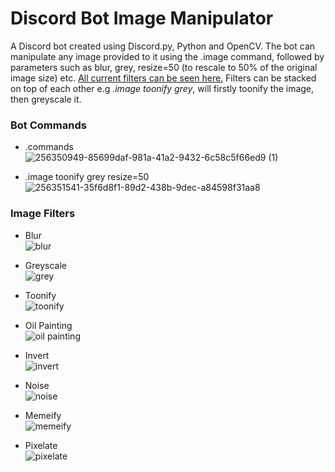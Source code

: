 # Discord Bot Image Manipulator
A Discord bot created using Discord.py, Python and OpenCV. The bot can manipulate any image provided to it using the .image command, followed by parameters such as blur, grey, resize=50 (to rescale to 50% of the original image size) etc. [All current filters can be seen here.](#image-filters) Filters can be stacked on top of each other e.g _.image toonify grey_, will firstly toonify the image, then greyscale it.

### Bot Commands
- .commands   
![256350949-85699daf-981a-41a2-9432-6c58c5f66ed9 (1)](https://github.com/Amber-Abuah/Discord-Bot-Image-Manipulator/assets/107321078/6ff5ef41-1661-4c5a-9224-48794e49cc7a)


- .image toonify grey resize=50    
![256351541-35f6d8f1-89d2-438b-9dec-a84598f31aa8](https://github.com/Amber-Abuah/Discord-Bot-Image-Manipulator/assets/107321078/2cedcda5-e531-4e10-a255-10d3f24e97fc)



### Image Filters
- Blur   
![blur](https://github.com/Amber-Abuah/Discord-Bot-Image-Manipulator/assets/107321078/922eacd0-f4d2-4488-a098-78052cfb8f49)

- Greyscale   
![grey](https://github.com/Amber-Abuah/Discord-Bot-Image-Manipulator/assets/107321078/58f72ec4-0eea-45bc-8896-677d80904042)

- Toonify   
![toonify](https://github.com/Amber-Abuah/Discord-Bot-Image-Manipulator/assets/107321078/33b1c09e-d445-4a89-8c49-c19fe430b622)

- Oil Painting   
![oil painting](https://github.com/Amber-Abuah/Discord-Bot-Image-Manipulator/assets/107321078/5fd1e0c5-60af-4208-b3e6-2f8cf00cc446)

- Invert   
![invert](https://github.com/Amber-Abuah/Discord-Bot-Image-Manipulator/assets/107321078/9f6daf8d-aabb-4a41-b73a-e269b119830f)

- Noise   
![noise](https://github.com/Amber-Abuah/Discord-Bot-Image-Manipulator/assets/107321078/86b82c4e-7f4b-4350-9b11-5a5742c2cb9c)

- Memeify   
![memeify](https://github.com/Amber-Abuah/Discord-Bot-Image-Manipulator/assets/107321078/69f023a0-8eab-4ac9-8569-42f0d071171a)

- Pixelate   
![pixelate](https://github.com/Amber-Abuah/Discord-Bot-Image-Manipulator/assets/107321078/45452fed-e893-4b7d-a3ac-e4acf16b5bc3)
